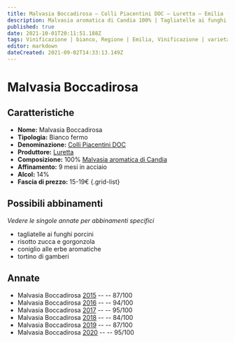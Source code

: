 ```yaml
---
title: Malvasia Boccadirosa – Colli Piacentini DOC – Luretta – Emilia (IT) – 15-19€ – 2★-5★
description: Malvasia aromatica di Candia 100% | Tagliatelle ai funghi porcini – Risotto zucca e gorgonzola – Coniglio alle erbe aromatiche – Tortino di gamberi
published: true
date: 2021-10-01T20:11:51.188Z
tags: Vinificazione | bianco, Regione | Emilia, Vinificazione | varietale, Vinificazione | fermo, Valutazioni | 5 stelle, Vitigni | Malvasia aromatica di candia, Alimento | pasta, Alimento-dettagli | tagliatelle, Aromatizzazione | ai porcini, Alimento | Risotto zucca e gorgonzola, Alimento | coniglio, Aromatizzazione | alle erbe aromatiche, Alimento | gamberi, Cottura | tortino, Prezzi | 15-19€,
editor: markdown
dateCreated: 2021-09-02T14:33:13.149Z
---
```


# Malvasia Boccadirosa

## Caratteristiche
- **Nome:** Malvasia Boccadirosa
- **Tipologia:** Bianco fermo
- **Denominazione:** [Colli Piacentini DOC](/denominazioni/Italia/Emilia/DOC/Colli-Piacentini)
- **Produttore:** [Luretta](/produttori/Italia/Emilia/Luretta) 
- **Composizione:** 100% [Malvasia aromatica di Candia](/vitigni/Italia/bacca-bianca/malvasia-di-candia-aromatica)
- **Affinamento:** 9 mesi in acciaio
- **Alcol:** 14%
- **Fascia di prezzo:** 15-19€
{.grid-list}



## Possibili abbinamenti
*Vedere le singole annate per abbinamenti specifici*

- tagliatelle ai funghi porcini
- risotto zucca e gorgonzola
- coniglio alle erbe aromatiche
- tortino di gamberi

## Annate
- Malvasia Boccadirosa [2015](/vini/Italia/Emilia/Luretta/Malvasia-Boccadirosa/2015) -- <span class="star-3"></span> -- 87/100
- Malvasia Boccadirosa [2016](/vini/Italia/Emilia/Luretta/Malvasia-Boccadirosa/2016) -- <span class="star-5"></span> -- 94/100
- Malvasia Boccadirosa [2017](/vini/Italia/Emilia/Luretta/Malvasia-Boccadirosa/2017) -- <span class="star-5"></span> -- 95/100
- Malvasia Boccadirosa [2018](/vini/Italia/Emilia/Luretta/Malvasia-Boccadirosa/2018) -- <span class="star-2"></span> -- 84/100
- Malvasia Boccadirosa [2019](/vini/Italia/Emilia/Luretta/Malvasia-Boccadirosa/2019) -- <span class="star-3"></span> -- 87/100
- Malvasia Boccadirosa [2020](/vini/Italia/Emilia/Luretta/Malvasia-Boccadirosa/2020) -- <span class="star-5"></span> -- 95/100

